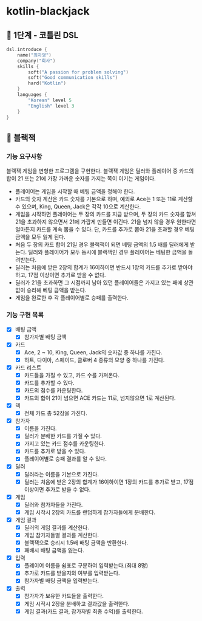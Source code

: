 # kotlin-blackjack

## 🚀 1단계 - 코틀린 DSL

```kotlin
dsl.introduce {
    name("최차영")
    company("회사")
    skills {
        soft("A passion for problem solving")
        soft("Good communication skills")
        hard("Kotlin")
    }
    languages {
        "Korean" level 5
        "English" level 3
    }
}
```

## 🚀 블랙잭

### 기능 요구사항

블랙잭 게임을 변형한 프로그램을 구현한다. 블랙잭 게임은 딜러와 플레이어 중 카드의 합이 21 또는 21에 가장 가까운 숫자를 가지는 쪽이 이기는 게임이다.

- 플레이어는 게임을 시작할 때 베팅 금액을 정해야 한다.
- 카드의 숫자 계산은 카드 숫자를 기본으로 하며, 예외로 Ace는 1 또는 11로 계산할 수 있으며, King, Queen, Jack은 각각 10으로 계산한다.
- 게임을 시작하면 플레이어는 두 장의 카드를 지급 받으며, 두 장의 카드 숫자를 합쳐 21을 초과하지 않으면서 21에 가깝게 만들면 이긴다. 21을 넘지 않을 경우 원한다면 얼마든지 카드를 계속 뽑을 수 있다.
  단, 카드를 추가로 뽑아 21을 초과할 경우 베팅 금액을 모두 잃게 된다.
- 처음 두 장의 카드 합이 21일 경우 블랙잭이 되면 베팅 금액의 1.5 배를 딜러에게 받는다. 딜러와 플레이어가 모두 동시에 블랙잭인 경우 플레이어는 베팅한 금액을 돌려받는다.
- 딜러는 처음에 받은 2장의 합계가 16이하이면 반드시 1장의 카드를 추가로 받아야 하고, 17점 이상이면 추가로 받을 수 없다.
- 딜러가 21을 초과하면 그 시점까지 남아 있던 플레이어들은 가지고 있는 패에 상관 없이 승리해 베팅 금액을 받는다.
- 게임을 완료한 후 각 플레이어별로 승패를 출력한다.

### 기능 구현 목록

- [X] 배팅 금액
    - [X] 참가자별 배팅 금액
- [X] 카드
    - [X] Ace, 2 ~ 10, King, Queen, Jack의 숫자값 중 하나를 가진다.
    - [X] 하트, 다이아, 스페이드, 클로버 4 종류의 모양 중 하나를 가진다.
- [X] 카드 리스트
    - [X] 카드들을 가질 수 있고, 카드 수를 가져온다.
    - [X] 카드를 추가할 수 있다.
    - [X] 카드의 점수를 카운팅한다.
    - [X] 카드의 합이 21이 넘으면 ACE 카드는 11로, 넘지않으면 1로 계산된다.
- [X] 덱
    - [X] 전체 카드 총 52장을 가진다.
- [X] 참가자
    - [X] 이름을 가진다.
    - [X] 딜러가 분배한 카드를 가질 수 있다.
    - [X] 가지고 있는 카드 점수를 카운팅한다.
    - [X] 카드를 추가로 받을 수 있다.
    - [X] 플레이어별로 승패 결과를 알 수 있다.
- [X] 딜러
    - [X] 딜러라는 이름을 기본으로 가진다.
    - [X] 딜러는 처음에 받은 2장의 합계가 16이하이면 1장의 카드를 추가로 받고, 17점 이상이면 추가로 받을 수 없다.
- [X] 게임
    - [X] 딜러와 참가자들을 가진다.
    - [X] 게임 시작시 2장의 카드를 랜덤하게 참가자들에게 분배한다.
- [X] 게임 결과
    - [X] 딜러의 게임 결과를 계산한다.
    - [X] 게임 참가자들별 결과를 계산한다.
    - [X] 블랙잭으로 승리시 1.5배 배팅 금액을 반환한다.
    - [X] 패배시 배팅 금액을 잃는다.
- [X] 입력
    - [X] 플레이어 이름을 쉼표로 구분하여 입력받는다.(최대 8명)
    - [X] 추가로 카드를 받을지의 여부를 입력받는다.
    - [X] 참가자별 배팅 금액을 입력받는다.
- [X] 출력
    - [X] 참가자가 보유한 카드들을 출력한다.
    - [X] 게임 시작시 2장을 분배하고 결과값을 출력한다.
    - [X] 게임 결과(카드 결과, 참가자별 최종 수익)를 출력한다.
